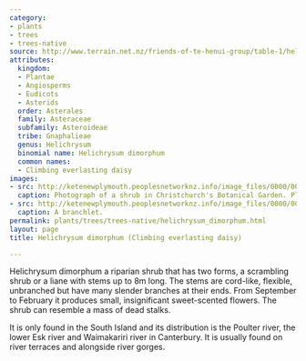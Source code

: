 ```yaml
---
category:
- plants
- trees
- trees-native
source: http://www.terrain.net.nz/friends-of-te-henui-group/table-1/helichrysum-dimorphum-climbing-everlasting-daisy.html
attributes:
  kingdom:
  - Plantae
  - Angiosperms
  - Eudicots
  - Asterids
  order: Asterales
  family: Asteraceae
  subfamily: Asteroideae
  tribe: Gnaphalieae
  genus: Helichrysum
  binomial name: Helichrysum dimorphum
  common names:
  - Climbing everlasting daisy
images:
- src: http://ketenewplymouth.peoplesnetworknz.info/image_files/0000/0008/3208/Helichrysum_dimorphum-003.JPG
  caption: Photograph of a shrub in Christchurch's Botanical Garden. Planted 1964.
- src: http://ketenewplymouth.peoplesnetworknz.info/image_files/0000/0008/3213/Helichrysum_dimorphum-005.JPG
  caption: A branchlet.
permalink: plants/trees/trees-native/helichrysum_dimorphum.html
layout: page
title: Helichrysum dimorphum (Climbing everlasting daisy)

---
```

Helichrysum dimorphum a riparian shrub that has two forms, a scrambling shrub or a liane with stems up to 8m long. The stems are cord-like, flexible, unbranched but have many slender branches at their ends. From September to February it produces small, insignificant sweet-scented flowers. The shrub can resemble a mass of dead stalks.

It is only found in the South Island and its distribution is the Poulter river, the lower Esk river and Waimakariri river in Canterbury. It is usually found on river terraces and alongside river gorges.
